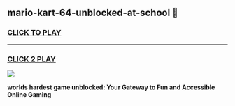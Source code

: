 
## mario-kart-64-unblocked-at-school 👋
<h3>
<a href="https://premium.freeplayer.one?title=mario-kart-64-unblocked-at-school&ref=14F">CLICK TO PLAY</a></h3>
<hr>

<h3>
<a href="https://premium.freeplayer.one?title=mario-kart-64-unblocked-at-school&ref=14F">CLICK 2 PLAY</a>
  
</h3>

<a href="https://premium.freeplayer.one?title=mario-kart-64-unblocked-at-school&ref=12F/"><img src="https://clearcache.store/games.png"></a>


**worlds hardest game unblocked: Your Gateway to Fun and Accessible Online Gaming**
